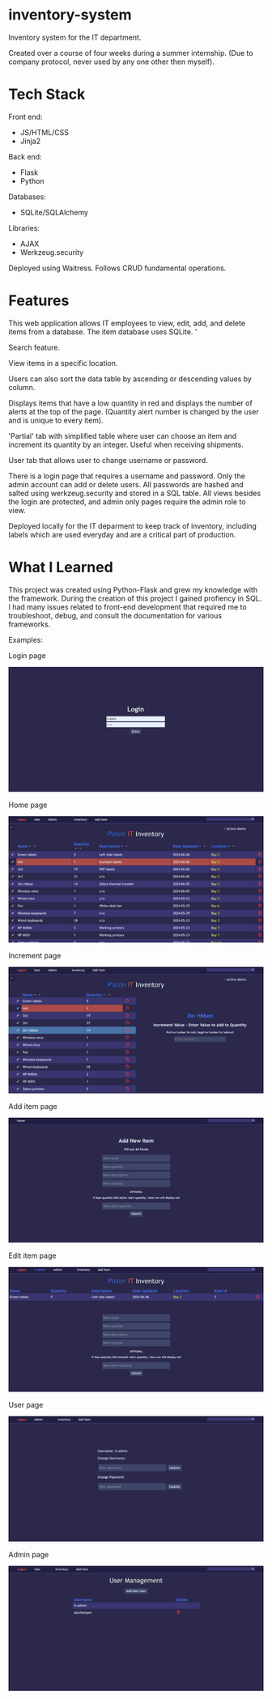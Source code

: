 # inventory-system
Inventory system for the IT department.

Created over a course of four weeks during a summer internship. (Due to company protocol, never used by any one other then myself).

# Tech Stack

Front end:
- JS/HTML/CSS
- Jinja2
  
Back end:
- Flask
- Python

Databases:
- SQLite/SQLAlchemy

Libraries:
- AJAX
- Werkzeug.security

Deployed using Waitress. Follows CRUD fundamental operations.


# Features

This web application allows IT employees to view, edit, add, and delete items from a database. The item database uses SQLite. '

Search feature.

View items in a specific location.

Users can also sort the data table by ascending or descending values by column.

Displays items that have a low quantity in red and displays the number of alerts at the top of the page. (Quantity alert number is changed by the user and is unique to every item).

'Partial' tab with simplified table where user can choose an item and increment its quantity by an integer. Useful when receiving shipments.

User tab that allows user to change username or password.

There is a login page that requires a username and password. Only the admin account can add or delete users.
All passwords are hashed and salted using werkzeug.security and stored in a SQL table.
All views besides the login are protected, and admin only pages require the admin role to view.

Deployed locally for the IT deparment to keep track of inventory, including labels which are used everyday and are a critical part of production.

# What I Learned

This project was created using Python-Flask and grew my knowledge with the framework. 
During the creation of this project I gained profiency in SQL.
I had many issues related to front-end development that required me to troubleshoot, debug, and consult the documentation for various frameworks.

Examples:

Login page

![Login page](src/static/login_snip.png)

Home page

![Home page](src/static/home_snip.png)

Increment page

![Increment page](src/static/partial_snip.png)

Add item page

![Add page](src/static/add_snip.png)

Edit item page

![Edit page](src/static/edit_snip.png)

User page

![User page](src/static/user_snip.png)

Admin page

![Admin page](src/static/admin_snip.png)

